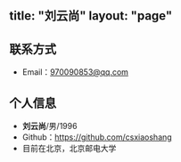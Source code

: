 title: "刘云尚"
layout: "page"
---

## 联系方式

- Email：970090853@qq.com

## 个人信息

- **刘云尚**/男/1996
- Github：https://github.com/csxiaoshang
- 目前在北京，北京邮电大学
